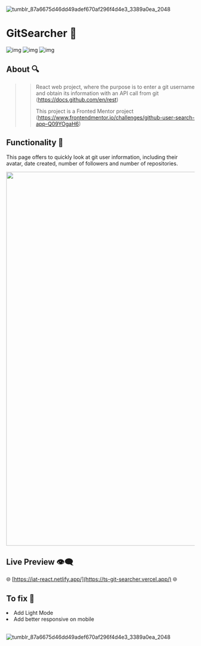![tumblr_87a6675d46dd49adef670af296f4d4e3_3389a0ea_2048](https://64.media.tumblr.com/9538a5313e7ad0fdd040030848fbdf6d/676a6cfcab52675e-5f/s2048x3072/0b73aa8dce2cd5708340d68ae607956e558ce836.pnj)
# GitSearcher 👥
![img](https://img.shields.io/badge/next.js-000000?style=for-the-badge&logo=nextdotjs&logoColor=white)
![img](https://img.shields.io/badge/TypeScript-007ACC?style=for-the-badge&logo=typescript&logoColor=white)
![img](https://img.shields.io/badge/React-20232A?style=for-the-badge&logo=react&logoColor=61DAFB)


## About 🔍

>>React web project, where the purpose is to enter a git username and obtain its information with an API call from git (https://docs.github.com/en/rest) </p>
>>This project is a Fronted Mentor project (https://www.frontendmentor.io/challenges/github-user-search-app-Q09YOgaH6) </p>

## Functionality 👤
This page offers to quickly look at git user information, including their avatar, date created, number of followers and number of repositories. </p>
<img width="1001" src="https://github.com/Tina-bot/TS-GitSearcher/assets/72955349/aacab150-4bd2-4dce-b7ee-72c856e0200b">


## Live Preview 👁‍🗨
🌐 [https://iat-react.netlify.app/](https://ts-git-searcher.vercel.app/) 🌐

## To fix 🔧
<li> Add Light Mode </li>
<li> Add better responsive on mobile </li>

<br/> 

![tumblr_87a6675d46dd49adef670af296f4d4e3_3389a0ea_2048](
https://64.media.tumblr.com/9538a5313e7ad0fdd040030848fbdf6d/676a6cfcab52675e-5f/s2048x3072/0b73aa8dce2cd5708340d68ae607956e558ce836.pnj)
